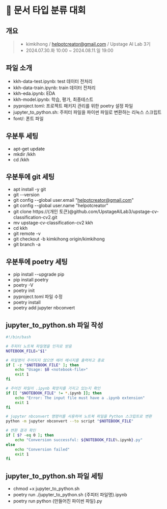 # 📜 문서 타입 분류 대회

## 개요

> - kimkihong / helpotcreator@gmail.com / Upstage AI Lab 3기
> - 2024.07.30.화 10:00 ~ 2024.08.11.일 19:00

## 파일 소개

- kkh-data-test.ipynb: test 데이터 전처리
- kkh-data-train.ipynb: train 데이터 전처리
- kkh-eda.ipynb: EDA
- kkh-model.ipynb: 학습, 평가, 최종테스트
- pyproject.toml: 프로젝트 패키지 관리를 위한 poetry 설정 파일
- jupyter_to_python.sh: 주피터 파일을 파이썬 파일로 변환하는 리눅스 스크립트
- font/: 폰트 파일

## 우분투 세팅

- apt-get update
- mkdir /kkh
- cd /kkh

## 우분투에 git 세팅

- apt install -y git
- git --version
- git config --global user.email "helpotcreator@gmail.com"
- git config --global user.name "helpotcreator"
- git clone https://{개인 토큰}@github.com/UpstageAILab3/upstage-cv-classification-cv2.git
- mv upstage-cv-classification-cv2 kkh
- cd kkh
- git remote -v
- git checkout -b kimkihong origin/kimkihong
- git branch -a

## 우분투에 poetry 세팅

- pip install --upgrade pip
- pip install poetry
- poetry -V
- poetry init
- pyproject.toml 파일 수정
- poetry install
- poetry add jupyter nbconvert

## jupyter_to_python.sh 파일 작성

```bash
#!/bin/bash

# 주피터 노트북 파일명을 인자로 받음
NOTEBOOK_FILE="$1"

# 파일명이 주어지지 않으면 에러 메시지를 출력하고 종료
if [ -z "$NOTEBOOK_FILE" ]; then
    echo "Usage: $0 <notebook-file>"
    exit 1
fi

# 주어진 파일이 .ipynb 확장자를 가지고 있는지 확인
if [[ "$NOTEBOOK_FILE" != *.ipynb ]]; then
    echo "Error: The input file must have a .ipynb extension"
    exit 1
fi

# jupyter nbconvert 명령어를 사용하여 노트북 파일을 Python 스크립트로 변환
python -m jupyter nbconvert --to script "$NOTEBOOK_FILE"

# 변환 결과 확인
if [ $? -eq 0 ]; then
    echo "Conversion successful: ${NOTEBOOK_FILE%.ipynb}.py"
else
    echo "Conversion failed"
    exit 1
fi
```

## jupyter_to_python.sh 파일 세팅

- chmod +x jupyter_to_python.sh
- poetry run ./jupyter_to_python.sh {주피터 파일명}.ipynb
- poetry run python {만들어진 파이썬 파일}.py